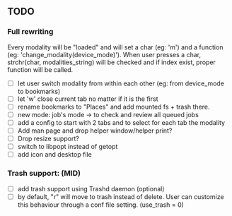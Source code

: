 ## TODO

### Full rewriting
Every modality will be "loaded" and will set a char (eg: 'm') and a function (eg: 'change_modality(device_mode)').
When user presses a char, strchr(char, modalities_string) will be checked and if index exist, proper function will be called.

- [ ] let user switch modality from within each other (eg: from device_mode to bookmarks)
- [ ] let 'w' close current tab no matter if it is the first
- [ ] rename bookmarks to "Places" and add mounted fs + trash there.
- [ ] new mode: job's mode -> to check and review all queued jobs
- [ ] add a config to start with 2 tabs and to select for each tab the modality
- [ ] Add man page and drop helper window/helper print?
- [ ] Drop resize support?
- [ ] switch to libpopt instead of getopt
- [ ] add icon and desktop file

### Trash support: (MID)
- [ ] add trash support using Trashd daemon (optional)
- [ ] by default, "r" will move to trash instead of delete. User can customize this behaviour through a conf file setting. (use_trash = 0)

